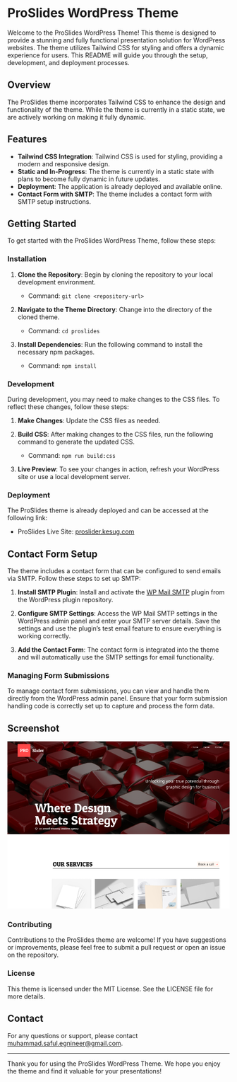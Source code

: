 # ProSlides WordPress Theme

Welcome to the ProSlides WordPress Theme! This theme is designed to provide a stunning and fully functional presentation solution for WordPress websites. The theme utilizes Tailwind CSS for styling and offers a dynamic experience for users. This README will guide you through the setup, development, and deployment processes.

## Overview

The ProSlides theme incorporates Tailwind CSS to enhance the design and functionality of the theme. While the theme is currently in a static state, we are actively working on making it fully dynamic.

## Features

- **Tailwind CSS Integration**: Tailwind CSS is used for styling, providing a modern and responsive design.
- **Static and In-Progress**: The theme is currently in a static state with plans to become fully dynamic in future updates.
- **Deployment**: The application is already deployed and available online.
- **Contact Form with SMTP**: The theme includes a contact form with SMTP setup instructions.

## Getting Started

To get started with the ProSlides WordPress Theme, follow these steps:

### Installation

1. **Clone the Repository**: Begin by cloning the repository to your local development environment.
   - Command: `git clone <repository-url>`

2. **Navigate to the Theme Directory**: Change into the directory of the cloned theme.
   - Command: `cd proslides`

3. **Install Dependencies**: Run the following command to install the necessary npm packages.
   - Command: `npm install`

### Development

During development, you may need to make changes to the CSS files. To reflect these changes, follow these steps:

1. **Make Changes**: Update the CSS files as needed.

2. **Build CSS**: After making changes to the CSS files, run the following command to generate the updated CSS.
   - Command: `npm run build:css`

3. **Live Preview**: To see your changes in action, refresh your WordPress site or use a local development server.

### Deployment

The ProSlides theme is already deployed and can be accessed at the following link:

- ProSlides Live Site: [proslider.kesug.com](http://proslider.kesug.com/)

## Contact Form Setup

The theme includes a contact form that can be configured to send emails via SMTP. Follow these steps to set up SMTP:

1. **Install SMTP Plugin**: Install and activate the [WP Mail SMTP](https://wordpress.org/plugins/wp-mail-smtp/) plugin from the WordPress plugin repository.

2. **Configure SMTP Settings**: Access the WP Mail SMTP settings in the WordPress admin panel and enter your SMTP server details. Save the settings and use the plugin’s test email feature to ensure everything is working correctly.

3. **Add the Contact Form**: The contact form is integrated into the theme and will automatically use the SMTP settings for email functionality.

### Managing Form Submissions

To manage contact form submissions, you can view and handle them directly from the WordPress admin panel. Ensure that your form submission handling code is correctly set up to capture and process the form data.

## Screenshot

![Screenshot of ProSlides Theme](screenshot.png)

### Contributing

Contributions to the ProSlides theme are welcome! If you have suggestions or improvements, please feel free to submit a pull request or open an issue on the repository.

### License

This theme is licensed under the MIT License. See the LICENSE file for more details.

## Contact

For any questions or support, please contact [muhammad.saful.egnineer@gmail.com](mailto:muhammad.saful.egnineer@gmail.com).

---

Thank you for using the ProSlides WordPress Theme. We hope you enjoy the theme and find it valuable for your presentations!
